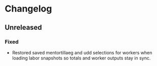 # Changelog

## Unreleased

### Fixed
- Restored saved mentortillaeg and udd selections for workers when loading labor snapshots so totals and worker outputs stay in sync.
